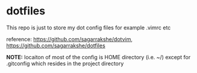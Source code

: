 dotfiles
========
This repo is just to store my dot config files for example .vimrc etc

reference: https://github.com/sagarrakshe/dotvim, https://github.com/sagarrakshe/dotfiles

**NOTE:** locaiton of most of the config is HOME directory (i.e. ~/) except for .gitconfig which resides in the project directory
